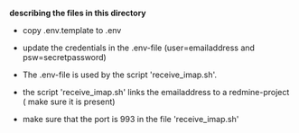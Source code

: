 **describing the files in this directory**

* copy .env.template to .env
* update the credentials in the .env-file (user=emailaddress and psw=secretpassword)

* The .env-file is used by the script 'receive_imap.sh'.
* the script 'receive_imap.sh' links the emailaddress to a redmine-project ( make sure it is present)
* make sure that the port is 993 in the file 'receive_imap.sh'


